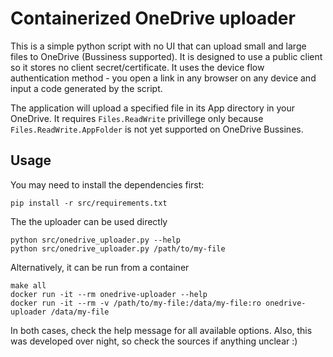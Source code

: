 Containerized OneDrive uploader
===

This is a simple python script with no UI that can upload small and large files to OneDrive (Bussiness supported). It is designed to use a public client so it stores no client secret/certificate. It uses the device flow authentication method - you open a link in any browser on any device and input a code generated by the script.

The application will upload a specified file in its App directory in your OneDrive. It requires `Files.ReadWrite` privillege only because `Files.ReadWrite.AppFolder` is not yet supported on OneDrive Bussines.



Usage
---
You may need to install the dependencies first:
```
pip install -r src/requirements.txt
```

The the uploader can be used directly
```
python src/onedrive_uploader.py --help
python src/onedrive_uploader.py /path/to/my-file
```

Alternatively, it can be run from a container
```
make all
docker run -it --rm onedrive-uploader --help
docker run -it --rm -v /path/to/my-file:/data/my-file:ro onedrive-uploader /data/my-file
```

In both cases, check the help message for all available options. Also, this was developed over night, so check the sources if anything unclear :)
